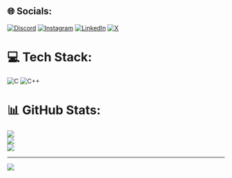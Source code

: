 ## 🌐 Socials:
[![Discord](https://img.shields.io/badge/Discord-%237289DA.svg?logo=discord&logoColor=white)](https://discord.gg/remzikutun) [![Instagram](https://img.shields.io/badge/Instagram-%23E4405F.svg?logo=Instagram&logoColor=white)](https://instagram.com/remzikutun) [![LinkedIn](https://img.shields.io/badge/LinkedIn-%230077B5.svg?logo=linkedin&logoColor=white)](https://linkedin.com/in/remzikutun) [![X](https://img.shields.io/badge/X-black.svg?logo=X&logoColor=white)](https://x.com/remzikutun) 

# 💻 Tech Stack:
![C](https://img.shields.io/badge/c-%2300599C.svg?style=for-the-badge&logo=c&logoColor=white) ![C++](https://img.shields.io/badge/c++-%2300599C.svg?style=for-the-badge&logo=c%2B%2B&logoColor=white)
# 📊 GitHub Stats:
![](https://github-readme-stats.vercel.app/api?username=remzikutun&theme=dark&hide_border=false&include_all_commits=false&count_private=false)<br/>
![](https://github-readme-streak-stats.herokuapp.com/?user=remzikutun&theme=dark&hide_border=false)<br/>
![](https://github-readme-stats.vercel.app/api/top-langs/?username=remzikutun&theme=dark&hide_border=false&include_all_commits=false&count_private=false&layout=compact)

---
[![](https://visitcount.itsvg.in/api?id=remzikutun&icon=0&color=0)](https://visitcount.itsvg.in)

<!-- Proudly created with GPRM ( https://gprm.itsvg.in ) -->
